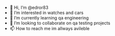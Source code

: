 - 👋 Hi, I’m @edror83
- 👀 I’m interested in watches and cars
- 🌱 I’m currently learning qa engineering
- 💞️ I’m looking to collaborate on qa testing projects
- 📫 How to reach me im allways avileble

<!---
edror83/edror83 is a ✨ special ✨ repository because its `README.md` (this file) appears on your GitHub profile.
You can click the Preview link to take a look at your changes.
--->
